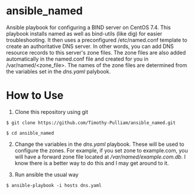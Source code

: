 # ansible_named
Ansible playbook for configuring a BIND server on CentOS 7.4. This playbook installs named as well as bind-utils (like dig) for easier troubleshooting. It then uses a preconfigured /etc/named.conf template to create an authoritative DNS server. In other words, you can add DNS resource records to this server's zone files. The zone files are also added automatically in the named.conf file and created for you in /var/named/<zone_file>. The names of the zone files are determined from the variables set in the *dns.yaml* palybook. 

# How to Use
1) Clone this repository using git

`$ git clone https://github.com/Timothy-Pulliam/ansible_named.git`

`$ cd ansible_named`


2) Change the variables in the *dns.yaml* playbook. These will be used to configure the zones. For example, if you set zone to example.com, you will have a forward zone file located at */var/named/example.com.db*. I know there is a better way to do this and I may get around to it.

3) Run ansible the usual way

`$ ansible-playbook -i hosts dns.yaml` 
